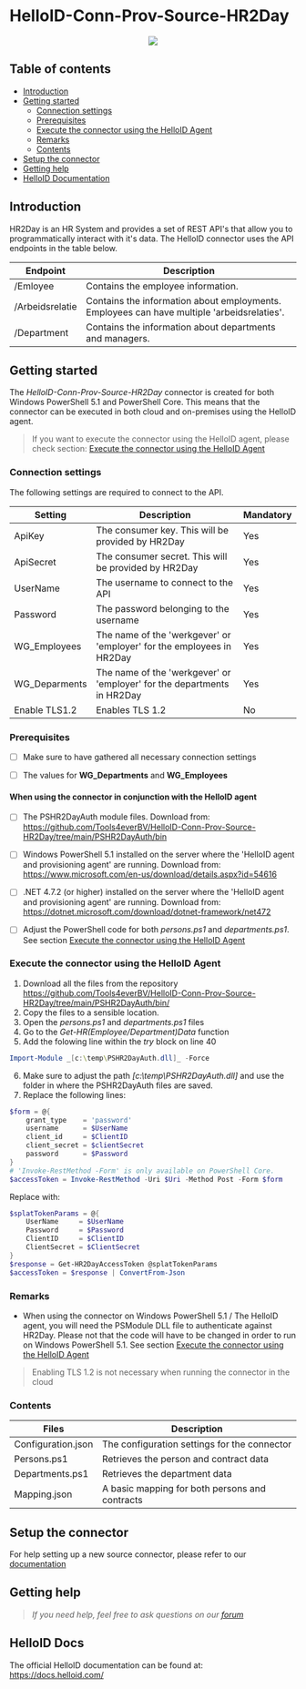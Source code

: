 # HelloID-Conn-Prov-Source-HR2Day

<p align="center">
  <img src="https://www.hr2day.com/wp-content/uploads/2019/10/cropped-RGB_hr2day_logo.png">
</p>

## Table of contents

- [Introduction](#Introduction)
- [Getting started](#Getting-started)
  + [Connection settings](#Connection-settings)
  + [Prerequisites](#Prerequisites)
  + [Execute the connector using the HelloID Agent](Execute-the-connector-using-the-HelloID-Agent)
  + [Remarks](#Remarks)
  + [Contents](#Contents)
- [Setup the connector](Setup-The-Connector)
- [Getting help](Getting-help)
- [HelloID Documentation](HelloID-Docs)

## Introduction

HR2Day is an HR System and provides a set of REST API's that allow you to programmatically interact with it's data. The HelloID connector uses the API endpoints in the table below.

| Endpoint | Description |
| ------------ | ----------- |
| /Emloyee | Contains the employee information. |
| /Arbeidsrelatie | Contains the information about employments. Employees can have multiple 'arbeidsrelaties'. |
| /Department | Contains the information about departments and managers. |

## Getting started

The _HelloID-Conn-Prov-Source-HR2Day_ connector is created for both Windows PowerShell 5.1 and PowerShell Core. This means that the connector can be executed in both cloud and on-premises using the HelloID agent.

> If you want to execute the connector using the HelloID agent, please check section: [Execute the connector using the HelloID Agent](Execute-the-connector-using-the-HelloID-Agent)

### Connection settings

The following settings are required to connect to the API.

| Setting     | Description | Mandatory |
| ------------ | ----------- | ----------- |
| ApiKey | The consumer key. This will be provided by HR2Day | Yes |
| ApiSecret | The consumer secret. This will be provided by HR2Day | Yes |
| UserName | The username to connect to the API | Yes |
| Password | The password belonging to the username | Yes |
| WG_Employees | The name of the 'werkgever' or 'employer' for the employees in HR2Day | Yes |
| WG_Deparments | The name of the 'werkgever' or 'employer' for the departments in HR2Day | Yes |
| Enable TLS1.2 | Enables TLS 1.2 | No |

### Prerequisites

- [ ] Make sure to have gathered all necessary connection settings

- [ ] The values for __WG_Departments__ and __WG_Employees__

#### When using the connector in conjunction with the HelloID agent

- [ ] The PSHR2DayAuth module files. Download from: https://github.com/Tools4everBV/HelloID-Conn-Prov-Source-HR2Day/tree/main/PSHR2DayAuth/bin

- [ ] Windows PowerShell 5.1 installed on the server where the 'HelloID agent and provisioning agent' are running. Download from: https://www.microsoft.com/en-us/download/details.aspx?id=54616

- [ ] .NET 4.7.2 (or higher) installed on the server where the 'HelloID agent and provisioning agent' are running. Download from: https://dotnet.microsoft.com/download/dotnet-framework/net472

- [ ] Adjust the PowerShell code for both _persons.ps1_ and _departments.ps1_. See section [Execute the connector using the HelloID Agent](Execute-the-connector-using-the-HelloID-Agent)

### Execute the connector using the HelloID Agent

1. Download all the files from the repository https://github.com/Tools4everBV/HelloID-Conn-Prov-Source-HR2Day/tree/main/PSHR2DayAuth/bin/
2. Copy the files to a sensible location.
3. Open the _persons.ps1_ and _departments.ps1_ files
4. Go to the _Get-HR(Employee/Department)Data_ function
5. Add the folowing line within the _try_ block on line 40

```powershell
Import-Module _[c:\temp\PSHR2DayAuth.dll]_ -Force
```
6. Make sure to adjust the path _[c:\temp\PSHR2DayAuth.dll]_ and use the folder in where the PSHR2DayAuth files are saved.
7. Replace the following lines:

```powershell
$form = @{
    grant_type    = 'password'
    username      = $UserName
    client_id     = $ClientID
    client_secret = $clientSecret
    password      = $Password
}
# 'Invoke-RestMethod -Form' is only available on PowerShell Core.
$accessToken = Invoke-RestMethod -Uri $Uri -Method Post -Form $form
```

Replace with:

```powershell
$splatTokenParams = @{
    UserName     = $UserName
    Password     = $Password
    ClientID     = $ClientID
    ClientSecret = $ClientSecret
}
$response = Get-HR2DayAccessToken @splatTokenParams
$accessToken = $response | ConvertFrom-Json
```

### Remarks

- When using the connector on Windows PowerShell 5.1 / The HelloID agent, you will need the PSModule DLL file to authenticate against HR2Day. Please not that the code will have to be changed in order to run on Windows PowerShell 5.1. See section [Execute the connector using the HelloID Agent](Execute-the-connector-using-the-HelloID-Agent)

> Enabling TLS 1.2 is not necessary when running the connector in the cloud

### Contents

| Files       | Description                                |
| ----------- | ------------------------------------------ |
| Configuration.json | The configuration settings for the connector |
| Persons.ps1 | Retrieves the person and contract data |
| Departments.ps1 | Retrieves the department data |
| Mapping.json | A basic mapping for both persons and contracts |

## Setup the connector

For help setting up a new source connector, please refer to our [documentation](https://docs.helloid.com/hc/en-us/articles/360012388639-How-to-add-a-source-system)

## Getting help

> _If you need help, feel free to ask questions on our [forum](https://forum.helloid.com)_

## HelloID Docs

The official HelloID documentation can be found at: https://docs.helloid.com/

